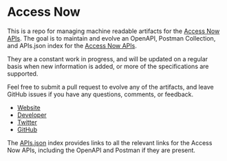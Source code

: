 # Access NowThis is a repo for managing machine readable artifacts for the [Access Now APIs](https://www.accessnow.org). The goal is to maintain and evolve an OpenAPI, Postman Collection, and APIs.json index for the [Access Now APIs](https://www.accessnow.org).They are a constant work in progress, and will be updated on a regular basis when new information is added, or more of the specifications are supported.Feel free to submit a pull request to evolve any of the artifacts, and leave GitHub issues if you have any questions, comments, or feedback.- [Website](https://www.accessnow.org)- [Developer](https://www.accessnow.org)- [Twitter](https://twitter.com/accessnow)- [GitHub](https://github.com/accessnow)The [APIs.json](https://github.com/api-evangelist/access-now/blob/master/apis.json) index provides links to all the relevant links for the Access Now APIs, including the OpenAPI and Postman if they are present.